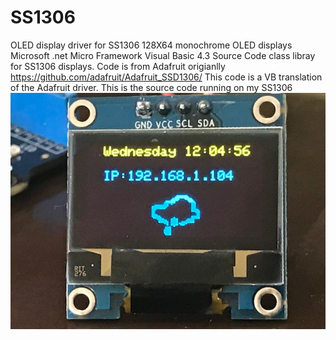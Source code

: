 # SS1306
OLED display driver for SS1306 128X64 monochrome OLED displays
Microsoft .net Micro Framework Visual Basic 4.3 Source Code
class libray for SS1306 displays.
Code is from Adafruit origianlly https://github.com/adafruit/Adafruit_SSD1306/ This code is a VB translation of the Adafruit driver.
This is the source code running on my SS1306 ![Screenshot](https://github.com/Dweaver309/SS1306/blob/Images/SS1306.JPG)

